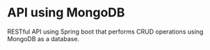 # API using MongoDB
RESTful API using Spring boot that performs CRUD operations using MongoDB as a database.
